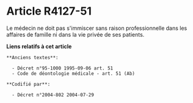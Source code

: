 # Article R4127-51

Le médecin ne doit pas s'immiscer sans raison professionnelle dans les affaires de famille ni dans la vie privée de ses
patients.

**Liens relatifs à cet article**

	**Anciens textes**:

	  - Décret n°95-1000 1995-09-06 art. 51
	  - Code de déontologie médicale - art. 51 (Ab)

	**Codifié par**:

	  - Décret n°2004-802 2004-07-29
